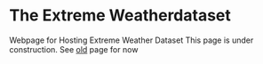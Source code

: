 # The Extreme Weatherdataset
Webpage for Hosting Extreme Weather Dataset
This page is under construction. See [old](http://portal.nersc.gov/project/dasrepo/climate/) page for now
